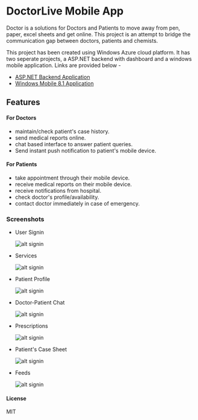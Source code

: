 # DoctorLive Mobile App

Doctor is a solutions for Doctors and Patients to move away from pen, paper, excel sheets and get online. This project is an attempt to bridge the communication gap between doctors, patients and chemists.

This project has been created using Windows Azure cloud platform. It has two seperate projects, a ASP.NET backend with dashboard and a windows mobile application. Links are provided below - 

  - [ASP.NET Backend Application](https://github.com/ritesrnjn/docLiveWebApp.git)
  - [Windows Mobile 8.1 Application](https://github.com/ritesrnjn/docLiveWpApp.git)

## Features
#### For Doctors
- maintain/check patient's case history.
- send medical reports online.
- chat based interface to answer patient queries.
- Send instant push notification to patient's mobile device.
    
#### For Patients
- take appointment through their mobile device.
- receive medical reports on their mobile device.
- receive notifications from hospital.
- check doctor's profile/availability.
- contact doctor immediately in case of emergency.

### Screenshots

- User Signin

  ![alt signin](https://raw.githubusercontent.com/ritesrnjn/docLiveWpApp/master/readme/signin.png)

- Services

  ![alt signin](https://raw.githubusercontent.com/ritesrnjn/docLiveWpApp/master/readme/services.png)

- Patient Profile

  ![alt signin](https://raw.githubusercontent.com/ritesrnjn/docLiveWpApp/master/readme/profile.png)

- Doctor-Patient Chat

  ![alt signin](https://raw.githubusercontent.com/ritesrnjn/docLiveWpApp/master/readme/chat.png)

- Prescriptions

  ![alt signin](https://raw.githubusercontent.com/ritesrnjn/docLiveWpApp/master/readme/prescriptions.png)

- Patient's Case Sheet

  ![alt signin](https://raw.githubusercontent.com/ritesrnjn/docLiveWpApp/master/readme/casesheet.png)

- Feeds

  ![alt signin](https://raw.githubusercontent.com/ritesrnjn/docLiveWpApp/master/readme/feed.png)


#### License
MIT
